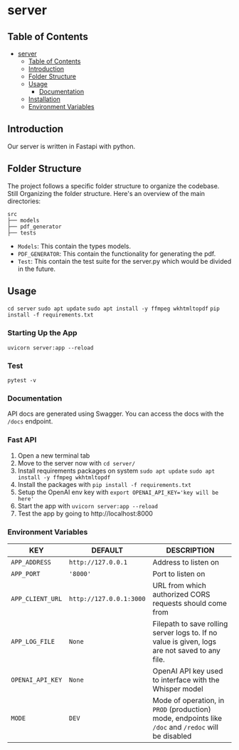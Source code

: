 # server

## Table of Contents

- [server](#server)
  - [Table of Contents](#table-of-contents)
  - [Introduction](#introduction)
  - [Folder Structure](#folder-structure)
  - [Usage](#usage)
    - [Documentation](#documentation)
  - [Installation](#installation-fast-api)
  - [Environment Variables](#environment-variables)

## Introduction<a name="introduction"></a>

Our server is written in Fastapi with python.

## Folder Structure<a name="folder-structure"></a>

The project follows a specific folder structure to organize the codebase. Still Organizing the folder structure. Here's an overview of the main directories:

```
src
├── models
├── pdf_generator
├── tests
```
- `Models`: This contain the types models.
- `PDF_GENERATOR`: This contain the functionality for generating the pdf.
- `Test`: This contain the test suite for the server.py which would be divided in the future.

## Usage<a name="usage"></a>
`cd server`
`sudo apt update`
`sudo apt install -y ffmpeg wkhtmltopdf`
`pip install -f requirements.txt`


### Starting Up the App
`uvicorn server:app --reload`

### Test
`pytest -v`

### Documentation

API docs are generated using Swagger. You can access the docs with the `/docs` endpoint.

### Fast API<a name="installation-fast-api"></a>

1. Open a new terminal tab
2. Move to the server now with `cd server/`
3. Install requirements packages on system `sudo apt update`
`sudo apt install -y ffmpeg wkhtmltopdf`
4. Install the packages with `pip install -f requirements.txt`
5. Setup the OpenAI env key with `export OPENAI_API_KEY='key will be here'`
6. Start the app with `uvicorn server:app --reload`
7. Test the app by going to http://localhost:8000

### Environment Variables<a name="environment-variables"></a>

KEY              | DEFAULT                 | DESCRIPTION
-----------------|-------------------------|-----------------------------------------------------------
`APP_ADDRESS`    | `http://127.0.0.1`      | Address to listen on
`APP_PORT`       | `'8000'`                | Port to listen on
`APP_CLIENT_URL` | `http://127.0.0.1:3000` | URL from which authorized CORS requests should come from
`APP_LOG_FILE`   | `None`                  | Filepath to save rolling server logs to. If no value is                                           given, logs are not saved to any file.
`OPENAI_API_KEY` | `None`                  | OpenAI API key used to interface with the Whisper model
`MODE`           | `DEV`                   | Mode of operation, in `PROD` (production) mode, endpoints like `/doc` and `/redoc` will be disabled
